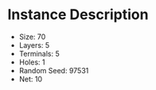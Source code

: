 # Instance Description

* Size: 70
* Layers: 5
* Terminals: 5
* Holes: 1
* Random Seed: 97531
* Net: 10
